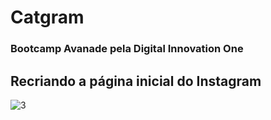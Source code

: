 # Catgram
 <h3> Bootcamp Avanade pela Digital Innovation One</h3>
 <h2> Recriando a página inicial do Instagram </h2>
 
 ![3](https://user-images.githubusercontent.com/67671454/99117191-12954900-25d4-11eb-9f05-bcdd69586d12.png)

